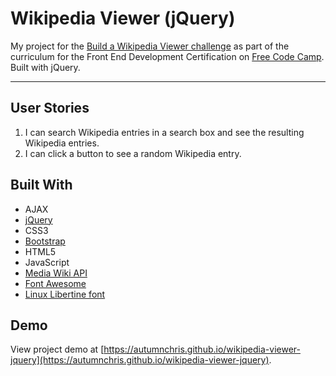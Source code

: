 # Wikipedia Viewer (jQuery)

My project for the [Build a Wikipedia Viewer challenge](https://www.freecodecamp.org/challenges/build-a-wikipedia-viewer) as part of the curriculum for the Front End Development Certification on [Free Code Camp](https://www.freecodecamp.org). Built with jQuery.

---

## User Stories
1. I can search Wikipedia entries in a search box and see the resulting Wikipedia entries.
2. I can click a button to see a random Wikipedia entry.

## Built With
* AJAX
* [jQuery](https://jquery.com)
* CSS3
* [Bootstrap](https://getbootstrap.com)
* HTML5
* JavaScript
* [Media Wiki API](https://www.mediawiki.org/wiki/API:Main_page)
* [Font Awesome](https://fontawesome.com)
* [Linux Libertine font](http://www.dafont.com/linux-libertine.font)

## Demo

View project demo at [https://autumnchris.github.io/wikipedia-viewer-jquery](https://autumnchris.github.io/wikipedia-viewer-jquery).

